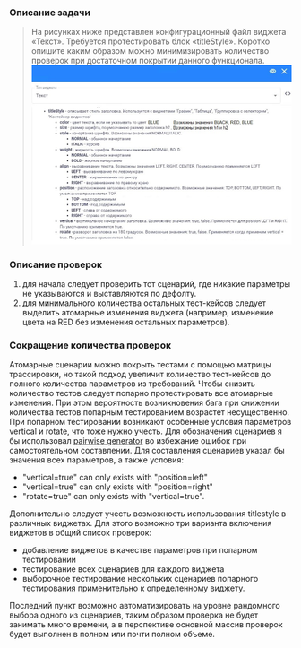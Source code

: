 ### Описание задачи
> На рисунках ниже представлен конфигурационный файл виджета «Текст». Требуется протестировать блок «titleStyle». Коротко опишите каким образом можно минимизировать количество проверок при достаточном покрытии данного функционала. ![Конфигурационный файл виджета "Текст"](https://github.com/Ordbe/Titlestyle_field/blob/main/%D0%9A%D0%BE%D0%BD%D1%84%D0%B8%D0%B3%D1%83%D1%80%D0%B0%D1%86%D0%B8%D1%8F%20%D0%BF%D0%BE%D0%BB%D1%8F%20%D1%82%D0%B5%D0%BA%D1%81%D1%82.png)

### Описание проверок
1. для начала следует проверить тот сценарий, где никакие параметры не указываются и выставляются по дефолту.
2. для минимального количества остальных тест-кейсов следует выделить атомарные изменения виджета (например, изменение цвета на RED без изменения остальных параметров). 

### Сокращение количества проверок  
  Атомарные сценарии можно покрыть тестами с помощью матрицы трассировки, но такой подход увеличит количество тест-кейсов до полного количества параметров из требований. Чтобы снизить количество тестов следует попарно протестировать все атомарные изменения. При этом вероятность возникновения бага при снижении количества тестов попарным тестированием возрастет несущественно. 
  При попарном тестировании возникают особенные условия параметров vertical и rotate, что тоже нужно учесть. Для обозначения сценариев я бы использовал [pairwise generator](https://pairwise.teremokgames.com/) во избежание ошибок при самостоятельном составлении. Для составления сценариев указал бы значения всех параметров, а также условия:
- "vertical=true" can only exists with "position=left" 
- "vertical=true" can only exists with "position=right"
- "rotate=true" can only exists with "vertical=true". 
	
Дополнительно следует учесть возможность использования titlestyle в различных виджетах. Для этого возможно три варианта включения виджетов в общий список проверок:
- добавление виджетов в качестве параметров при попарном тестировании
- тестирование всех сценариев для каждого виджета
- выборочное тестирование нескольких сценариев попарного тестирования применительно к определенному виджету.

Последний пункт возможно автоматизировать на уровне рандомного выбора одного из сценариев, таким образом проверка не будет занимать много времени, а в перспективе основной массив проверок будет выполнен в полном или почти полном объеме.
